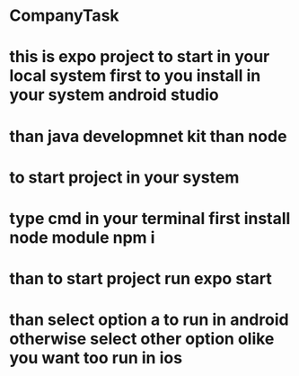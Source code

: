 # CompanyTask

# this is expo project to start in your local system first to you install in your system android studio 
# than java developmnet kit than node 
#  to start  project in your system 
# type cmd in your terminal first install node module npm i 
# than to start project run expo start 
# than select option a to run in android otherwise select other option olike you want too run in ios
